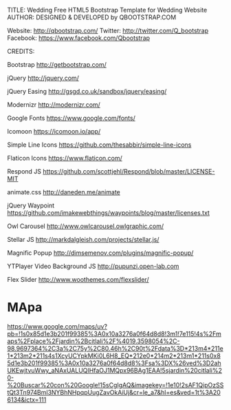 
TITLE: 
Wedding Free HTML5 Bootstrap Template for Wedding Website
AUTHOR:
DESIGNED & DEVELOPED by QBOOTSTRAP.COM

Website: 		http://qbootstrap.com/
Twitter: 		http://twitter.com/Q_bootstrap
Facebook: 		https://www.facebook.com/Qbootstrap

CREDITS:

Bootstrap
http://getbootstrap.com/

jQuery
http://jquery.com/

jQuery Easing
http://gsgd.co.uk/sandbox/jquery/easing/

Modernizr
http://modernizr.com/

Google Fonts
https://www.google.com/fonts/

Icomoon
https://icomoon.io/app/

Simple Line Icons
https://github.com/thesabbir/simple-line-icons

Flaticon Icons
https://www.flaticon.com/

Respond JS
https://github.com/scottjehl/Respond/blob/master/LICENSE-MIT

animate.css
http://daneden.me/animate

jQuery Waypoint
https://github.com/imakewebthings/waypoints/blog/master/licenses.txt

Owl Carousel
http://www.owlcarousel.owlgraphic.com/

Stellar JS
http://markdalgleish.com/projects/stellar.js/

Magnific Popup
http://dimsemenov.com/plugins/magnific-popup/

YTPlayer Video Background JS
http://pupunzi.open-lab.com

Flex Slider
http://www.woothemes.com/flexslider/


# MApa
https://www.google.com/maps/uv?pb=!1s0x85d1e3b201f99385%3A0x10a3276a0f64d8d8!3m1!7e115!4s%2Fmaps%2Fplace%2Fjardin%2Bcitlali%2F%4019.3598054%2C-98.9697364%2C3a%2C75y%2C80.46h%2C90t%2Fdata%3D*213m4*211e1*213m2*211s4s1XcyUCYpkMKi0L6H8_EQ*212e0*214m2*213m1*211s0x85d1e3b201f99385%3A0x10a3276a0f64d8d8%3Fsa%3DX%26ved%3D2ahUKEwjtvuWwy_aNAxUALUQIHfaOJ1MQpx96BAg1EAA!5sjardin%20citlali%20-%20Buscar%20con%20Google!15sCgIgAQ&imagekey=!1e10!2sAF1QipOzSStQt3Tn974Bml3NYBhNHpqpUugZavOkAiUj&cr=le_a7&hl=es&ved=1t%3A206134&ictx=111
